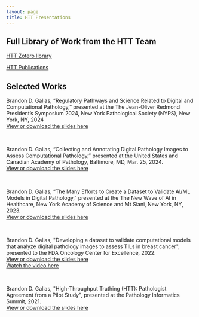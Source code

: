 ```yaml
---
layout: page
title: HTT Presentations
---
```


## Full Library of Work from the HTT Team

[HTT Zotero library](https://www.zotero.org/groups/4384613/eedap_studies_presentations_publications_and_studies/library)


[HTT Publications](./publications.md)


## Selected Works

Brandon D. Gallas, “Regulatory Pathways and Science Related to Digital and Computational Pathology,” presented at the The Jean-Oliver Redmond President’s Symposium 2024, New York Pathological Society (NYPS), New York, NY, 2024  
[View or download the slides here](./zotero-pdfs/Gallas-NYPS-2024.pdf)  

<br/>

Brandon D. Gallas, “Collecting and Annotating Digital Pathology Images to Assess Computational Pathology,” presented at the United States and Canadian Academy of Pathology, Baltimore, MD, Mar. 25, 2024.  
[View or download the slides here](./zotero-pdfs/Gallas-USCAP-2024.pdf)  

<br/>

Brandon D. Gallas, “The Many Efforts to Create a Dataset to Validate AI/ML Models in Digital Pathology,” presented at the The New Wave of AI in Healthcare, New York Academy of Science and Mt Siani, New York, NY, 2023.  
[View or download the slides here](./zotero-pdfs/Gallas-NYAS-2023.pdf)  

<br/>

Brandon D. Gallas, "Developing a dataset to validate computational models that analyze digital pathology images to assess TILs in breast cancer", presented to the FDA Oncology Center for Excellence, 2022.  
[View or download the slides here](./zotero-pdfs/Gallas2022_OCE_HTT.pdf) <br>
[Watch the video here](https://vimeo.com/767440412)

<br>

Brandon D. Gallas, "High-Throughput Truthing (HTT): Pathologist Agreement from a Pilot Study", presented at the Pathology Informatics Summit, 2021.  
[View or download the slides here](./zotero-pdfs/Gallas2021_PI-Summit_presentation.pdf)


<!-- **Video presentation giving an overview of the project:**
 [Developing a dataset to validate computational models that analyze digital pathology images to assess TILs in breast cancer on Vimeo (2022)](https://vimeo.com/767440412)
<br/> -->
